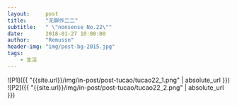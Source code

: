 ```yaml
---
layout:     post
title:      "无聊作二二"
subtitle:   " \"nonsense No.22\""
date:       2018-01-27 10:00:00
author:     "Remussn"
header-img: "img/post-bg-2015.jpg"
tags:
    - 生活
---
```


![P1]({{ "{{site.url}}/img/in-post/post-tucao/tucao22_1.png" | absolute_url }})
![P2]({{ "{{site.url}}/img/in-post/post-tucao/tucao22_2.png" | absolute_url }})